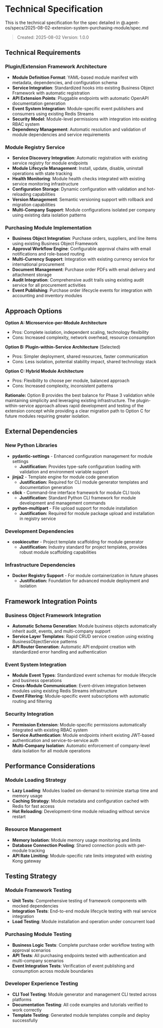 # Technical Specification

This is the technical specification for the spec detailed in @.agent-os/specs/2025-08-02-extension-system-purchasing-module/spec.md

> Created: 2025-08-02
> Version: 1.0.0

## Technical Requirements

### Plugin/Extension Framework Architecture

- **Module Definition Format**: YAML-based module manifest with metadata, dependencies, and configuration schema
- **Service Integration**: Standardized hooks into existing Business Object Framework with automatic registration
- **API Extension Points**: Pluggable endpoints with automatic OpenAPI documentation generation
- **Event System Integration**: Module-specific event publishers and consumers using existing Redis Streams
- **Security Model**: Module-level permissions with integration into existing RBAC system
- **Dependency Management**: Automatic resolution and validation of module dependencies and service requirements

### Module Registry Service

- **Service Discovery Integration**: Automatic registration with existing service registry for module endpoints
- **Module Lifecycle Management**: Install, update, disable, uninstall operations with state tracking
- **Health Monitoring**: Module health checks integrated with existing service monitoring infrastructure
- **Configuration Storage**: Dynamic configuration with validation and hot-reloading capabilities
- **Version Management**: Semantic versioning support with rollback and migration capabilities
- **Multi-Company Support**: Module configurations isolated per company using existing data isolation patterns

### Purchasing Module Implementation

- **Business Object Integration**: Purchase orders, suppliers, and line items using existing Business Object Framework
- **Approval Workflow Engine**: Configurable approval chains with email notifications and role-based routing
- **Multi-Currency Support**: Integration with existing currency service for international procurement
- **Document Management**: Purchase order PDFs with email delivery and attachment storage
- **Audit Integration**: Comprehensive audit trails using existing audit service for all procurement activities
- **Event Publishing**: Purchase order lifecycle events for integration with accounting and inventory modules

## Approach Options

**Option A: Microservice-per-Module Architecture**
- Pros: Complete isolation, independent scaling, technology flexibility
- Cons: Increased complexity, network overhead, resource consumption

**Option B: Plugin-within-Service Architecture** (Selected)
- Pros: Simpler deployment, shared resources, faster communication
- Cons: Less isolation, potential stability impact, shared technology stack

**Option C: Hybrid Module Architecture**
- Pros: Flexibility to choose per module, balanced approach
- Cons: Increased complexity, inconsistent patterns

**Rationale:** Option B provides the best balance for Phase 3 validation while maintaining simplicity and leveraging existing infrastructure. The plugin-within-service approach allows rapid development and testing of the extension concept while providing a clear migration path to Option C for future modules requiring greater isolation.

## External Dependencies

### New Python Libraries
- **pydantic-settings** - Enhanced configuration management for module settings
  - **Justification:** Provides type-safe configuration loading with validation and environment variable support
- **jinja2** - Template engine for module code generation
  - **Justification:** Required for CLI module generator templates and documentation generation
- **click** - Command-line interface framework for module CLI tools
  - **Justification:** Standard Python CLI framework for module development and management commands
- **python-multipart** - File upload support for module installation
  - **Justification:** Required for module package upload and installation in registry service

### Development Dependencies
- **cookiecutter** - Project template scaffolding for module generator
  - **Justification:** Industry standard for project templates, provides robust module scaffolding capabilities

### Infrastructure Dependencies
- **Docker Registry Support** - For module containerization in future phases
  - **Justification:** Foundation for advanced module deployment and isolation

## Framework Integration Points

### Business Object Framework Integration
- **Automatic Schema Generation**: Module business objects automatically inherit audit, events, and multi-company support
- **Service Layer Templates**: Rapid CRUD service creation using existing BusinessObjectService patterns
- **API Router Generation**: Automatic API endpoint creation with standardized error handling and authentication

### Event System Integration
- **Module Event Types**: Standardized event schemas for module lifecycle and business operations
- **Cross-Module Communication**: Event-driven integration between modules using existing Redis Streams infrastructure
- **Event Filtering**: Module-specific event subscriptions with automatic routing and filtering

### Security Integration
- **Permission Extension**: Module-specific permissions automatically integrated with existing RBAC system
- **Service Authentication**: Module endpoints inherit existing JWT-based authentication and service-to-service auth
- **Multi-Company Isolation**: Automatic enforcement of company-level data isolation for all module operations

## Performance Considerations

### Module Loading Strategy
- **Lazy Loading**: Modules loaded on-demand to minimize startup time and memory usage
- **Caching Strategy**: Module metadata and configuration cached with Redis for fast access
- **Hot Reloading**: Development-time module reloading without service restart

### Resource Management
- **Memory Isolation**: Module memory usage monitoring and limits
- **Database Connection Pooling**: Shared connection pools with per-module tracking
- **API Rate Limiting**: Module-specific rate limits integrated with existing Kong gateway

## Testing Strategy

### Module Framework Testing
- **Unit Tests**: Comprehensive testing of framework components with mocked dependencies
- **Integration Tests**: End-to-end module lifecycle testing with real service integration
- **Load Testing**: Module installation and operation under concurrent load

### Purchasing Module Testing
- **Business Logic Tests**: Complete purchase order workflow testing with approval scenarios
- **API Tests**: All purchasing endpoints tested with authentication and multi-company scenarios
- **Event Integration Tests**: Verification of event publishing and consumption across module boundaries

### Developer Experience Testing
- **CLI Tool Testing**: Module generator and management CLI tested across platforms
- **Documentation Testing**: All code examples and tutorials verified to work correctly
- **Template Testing**: Generated module templates compile and deploy successfully